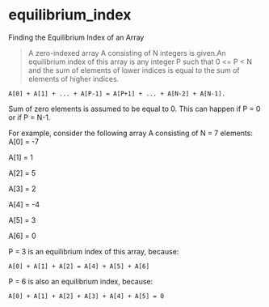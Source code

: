 # equilibrium_index
Finding the Equilibrium Index of an Array

> A zero-indexed array A consisting of N integers is given.An equilibrium index of this array is any integer P such that 0 <= P < N and the sum of elements of lower indices is equal to the sum of elements of higher indices.

`A[0] + A[1] + ... + A[P-1] = A[P+1] + ... + A[N-2] + A[N-1].`

Sum of zero elements is assumed to be equal to 0. This can happen if P = 0 or if P = N-1.

For example, consider the following array A consisting of N = 7 elements:
A[0] = -7

A[1] = 1

A[2] = 5

A[3] = 2

A[4] = -4

A[5] = 3

A[6] = 0

P = 3 is an equilibrium index of this array, because:

`A[0] + A[1] + A[2] = A[4] + A[5] + A[6]`

P = 6 is also an equilibrium index, because:

`A[0] + A[1] + A[2] + A[3] + A[4] + A[5] = 0`
